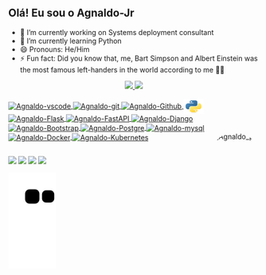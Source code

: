 ## Olá! Eu sou o Agnaldo-Jr
- 🔭 I’m currently working on Systems deployment consultant
- 🌱 I’m currently learning Python
- 😄 Pronouns: He/Him
- ⚡ Fun fact: Did you know that, me, Bart Simpson and Albert Einstein was the most famous left-handers in the world according to me 🤠😂

<div align="center">
  <a href="https://github.com/Agnaldo-Jr">
  <img height="180em" src="https://github-readme-stats.vercel.app/api?username=Agnaldo-Jr&show_icons=true&theme=dracula&include_all_commits=true&count_private=true"/>
  <img height="180em" src="https://github-readme-stats.vercel.app/api/top-langs/?username=Agnaldo-Jr&layout=compact&langs_count=7&theme=dracula"/>
</div>
<div style="display: inline_block"><br>
  <img align="center" alt="Agnaldo-vscode" height="30" width="40" src="https://cdn.jsdelivr.net/gh/devicons/devicon/icons/vscode/vscode-original.svg">
  <img align="center" alt="Agnaldo-git" height="30" width="40" src="https://cdn.jsdelivr.net/gh/devicons/devicon/icons/git/git-plain.svg">
  <img align="center" alt="Agnaldo-Github" height="30" width="40" src="https://cdn.jsdelivr.net/gh/devicons/devicon/icons/github/github-original-wordmark.svg">
  <img align="center" alt="Agnaldo-Python" height="30" width="40" src="https://raw.githubusercontent.com/devicons/devicon/master/icons/python/python-original.svg">
  <img align="center" alt="Agnaldo-Flask" height="30" width="40" src="https://cdn.jsdelivr.net/gh/devicons/devicon/icons/flask/flask-original.svg">
  <img align="center" alt="Agnaldo-FastAPI" height="30" width="40" src="https://cdn.jsdelivr.net/gh/devicons/devicon/icons/fastapi/fastapi-plain-wordmark.svg">
  <img align="center" alt="Agnaldo-Django" height="30" width="40" src="https://cdn.jsdelivr.net/gh/devicons/devicon/icons/django/django-plain.svg">
  <img align="center" alt="Agnaldo-Bootstrap" height="30" width="40" src="https://cdn.jsdelivr.net/gh/devicons/devicon/icons/bootstrap/bootstrap-plain-wordmark.svg">
  <img align="center" alt="Agnaldo-Postgre" height="30" width="40" src="https://cdn.jsdelivr.net/gh/devicons/devicon/icons/postgresql/postgresql-plain.svg">
  <img align="center" alt="Agnaldo-mysql" height="30" width="40" src="https://cdn.jsdelivr.net/gh/devicons/devicon/icons/mysql/mysql-plain.svg">
  <img align="center" alt="Agnaldo-Docker" height="30" width="40" src="https://cdn.jsdelivr.net/gh/devicons/devicon/icons/docker/docker-plain.svg">
  <img align="center" alt="Agnaldo-Kubernetes" height="30" width="40" src="https://cdn.jsdelivr.net/gh/devicons/devicon/icons/kubernetes/kubernetes-plain.svg">
  <img align="right" alt="Agnaldo_pic" height="150" style="border-radius:50px;" src="https://drive.google.com/file/d/1BEk8YZyUXh5wftkL30fMdcc95ZhJxFjh/view">
</div>
  
##
 
<div>
  <a href="https://www.linkedin.com/in/agnaldojunior/" target="_blank"><img src="https://img.shields.io/badge/-LinkedIn-%230077B5?style=for-the-badge&logo=linkedin&logoColor=white" target="_blank"></a> 
  <a href = "mailto:contato_agnaldojr@outlook.com"><img src="https://img.shields.io/badge/-Gmail-%23333?style=for-the-badge&logo=gmail&logoColor=white" target="_blank"></a>
  <a href="https://instagram.com/agnaldojuunior" target="_blank"><img src="https://img.shields.io/badge/-Instagram-%23E4405F?style=for-the-badge&logo=instagram&logoColor=white" target="_blank"></a>
 <a href="https://discord.gg/wagxzStdcR" target="_blank"><img src="https://img.shields.io/badge/Discord-7289DA?style=for-the-badge&logo=discord&logoColor=white" target="_blank"></a>
 
  ![Snake animation](https://github.com/Agnaldo-Jr/Agnaldo-Jr/blob/output/github-contribution-grid-snake.svg)
 
</div>
